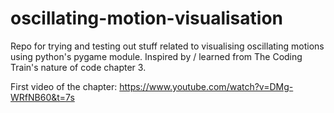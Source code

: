 # oscillating-motion-visualisation

Repo for trying and testing out stuff related to visualising oscillating motions using python's pygame module.
Inspired by / learned from The Coding Train's nature of code chapter 3.

First video of the chapter: https://www.youtube.com/watch?v=DMg-WRfNB60&t=7s
